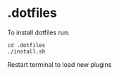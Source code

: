 # .dotfiles

To install dotfiles run:
```shell
cd .dotfiles
./install.sh
```

Restart terminal to load new plugins
